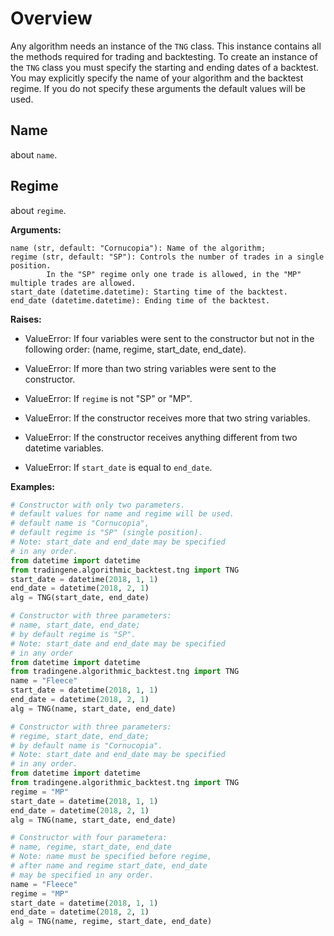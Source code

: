 # Overview

Any algorithm needs an instance of the ```TNG``` class. This instance contains all the methods required for trading and backtesting. To create an instance of the ```TNG``` class you must specify the starting and ending dates of a backtest. You may explicitly specify the name of your algorithm and the backtest regime. If you do not specify these arguments the default values will be used.

## Name

about ```name```.

## Regime

about ```regime```.

**Arguments:**

    name (str, default: "Cornucopia"): Name of the algorithm;
    regime (str, default: "SP"): Controls the number of trades in a single position.
            In the "SP" regime only one trade is allowed, in the "MP" multiple trades are allowed.
    start_date (datetime.datetime): Starting time of the backtest.
    end_date (datetime.datetime): Ending time of the backtest.            

**Raises:**

* ValueError: If four variables were sent to the constructor but not
            in the following order: (name, regime, start_date, end_date).
* ValueError: If more than two string variables were sent to the constructor.

* ValueError: If ```regime``` is not "SP" or "MP".

* ValueError: If the constructor receives more that two string variables.

* ValueError: If the constructor receives anything different from
            two datetime variables.
* ValueError: If ```start_date``` is equal to ```end_date```.

**Examples:**
```python
# Constructor with only two parameters.
# default values for name and regime will be used.
# default name is "Cornucopia",
# default regime is "SP" (single position).
# Note: start_date and end_date may be specified
# in any order.
from datetime import datetime
from tradingene.algorithmic_backtest.tng import TNG
start_date = datetime(2018, 1, 1)
end_date = datetime(2018, 2, 1)
alg = TNG(start_date, end_date)
```

```python
# Constructor with three parameters:
# name, start_date, end_date;
# by default regime is "SP".
# Note: start_date and end_date may be specified
# in any order
from datetime import datetime
from tradingene.algorithmic_backtest.tng import TNG
name = "Fleece"
start_date = datetime(2018, 1, 1)
end_date = datetime(2018, 2, 1)
alg = TNG(name, start_date, end_date)
```

```python
# Constructor with three parameters:
# regime, start_date, end_date;
# by default name is "Cornucopia".
# Note: start_date and end_date may be specified
# in any order.
from datetime import datetime
from tradingene.algorithmic_backtest.tng import TNG
regime = "MP"
start_date = datetime(2018, 1, 1)
end_date = datetime(2018, 2, 1)
alg = TNG(name, start_date, end_date)
```

```python
# Constructor with four parametera:
# name, regime, start_date, end_date
# Note: name must be specified before regime,
# after name and regime start_date, end_date
# may be specified in any order.
name = "Fleece"
regime = "MP"
start_date = datetime(2018, 1, 1)
end_date = datetime(2018, 2, 1)
alg = TNG(name, regime, start_date, end_date)
```
